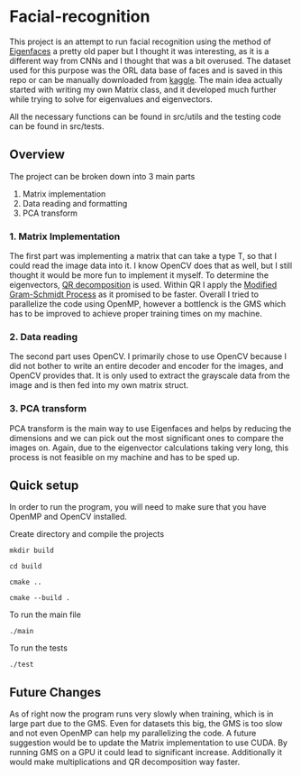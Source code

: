 # Facial-recognition
This project is an attempt to run facial recognition using the method of [Eigenfaces](https://www.face-rec.org/algorithms/PCA/jcn.pdf) a pretty old paper but I thought it was interesting, as it is a different way from CNNs and I thought that was a bit overused. The dataset used for this purpose was the ORL data base of faces and is saved in this repo or can be manually downloaded from [kaggle](https://www.kaggle.com/datasets/tavarez/the-orl-database-for-training-and-testing?resource=download). The main idea actually started with writing my own Matrix class, and it developed much further while trying to solve for eigenvalues and eigenvectors. 

All the necessary functions can be found in src/utils and the testing code can be found in src/tests.

## Overview
The project can be broken down into 3 main parts
1. Matrix implementation
2. Data reading and formatting
3. PCA transform

### 1. Matrix Implementation
The first part was implementing a matrix that can take a type T, so that I could read the image data into it. I know OpenCV does that as well, but I still thought it would be more fun to implement it myself. To determine the eigenvectors, [QR decomposition](https://math.stackexchange.com/questions/575380/relationship-between-eigenvector-values-and-qr-decomposition) is used. Within QR I apply the [Modified Gram-Schmidt Process](https://www.math.uci.edu/~ttrogdon/105A/html/Lecture23.html) as it promised to be faster. Overall I tried to parallelize the code using OpenMP, however a bottlenck is the GMS which has to be improved to achieve proper training times on my machine.

### 2. Data reading
The second part uses OpenCV. I primarily chose to use OpenCV because I did not bother to write an entire decoder and encoder for the images, and OpenCV provides that. It is only used to extract the grayscale data from the image and is then fed into my own matrix struct. 

### 3. PCA transform
PCA transform is the main way to use Eigenfaces and helps by reducing the dimensions and we can pick out the most significant ones to compare the images on. Again, due to the eigenvector calculations taking very long, this process is not feasible on my machine and has to be sped up. 

## Quick setup
In order to run the program, you will need to make sure that you have OpenMP and OpenCV installed. 

Create directory and compile the projects

```mkdir build```

```cd build```

```cmake ..```

```cmake --build .```

To run the main file

```./main```

To run the tests

```./test```

## Future Changes
As of right now the program runs very slowly when training, which is in large part due to the GMS. Even for datasets this big, the GMS is too slow and not even OpenMP can help my parallelizing the code. A future suggestion would be to update the Matrix implementation to use CUDA. By running GMS on a GPU it could lead to significant increase. Additionally it would make multiplications and QR decomposition way faster. 


